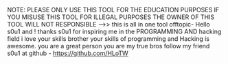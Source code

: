 NOTE: PLEASE ONLY USE THIS TOOL FOR THE EDUCATION PURPOSES IF YOU MISUSE THIS TOOL FOR ILLEGAL PURPOSES THE OWNER OF THIS TOOL WILL NOT RESPONSIBLE
-->> this is all in one tool 
offtopic- 
Hello s0u1 and ! thanks s0u1 for inspiring me in the PROGRAMMING AND hacking field i love your skills brother your skills of programming and Hacking is awesome.
you are a great person you are my true bros 
follow my friend s0u1 at github - https://github.com/HLoTW 
